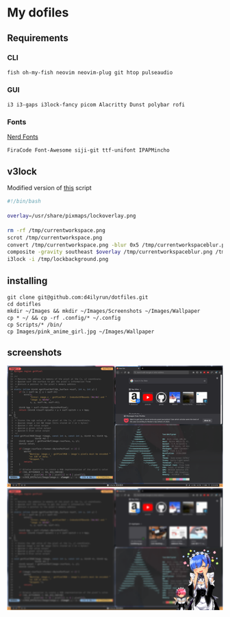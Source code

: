 # My dofiles

## Requirements

### CLI

```
fish oh-my-fish neovim neovim-plug git htop pulseaudio
```

### GUI

```
i3 i3-gaps i3lock-fancy picom Alacritty Dunst polybar rofi  
```
### Fonts

[Nerd Fonts](https://www.nerdfonts.com/font-downloads)

```
FiraCode Font-Awesome siji-git ttf-unifont IPAPMincho
```

## v3lock

Modified version of [this](https://github.com/veltall/custom-i3lock) script

```bash
#!/bin/bash

overlay=/usr/share/pixmaps/lockoverlay.png

rm -rf /tmp/currentworkspace.png
scrot /tmp/currentworkspace.png
convert /tmp/currentworkspace.png -blur 0x5 /tmp/currentworkspaceblur.png
composite -gravity southeast $overlay /tmp/currentworkspaceblur.png /tmp/lockbackground.png
i3lock -i /tmp/lockbackground.png
```


## installing

```
git clone git@github.com:d4ilyrun/dotfiles.git 
cd dotifles
mkdir ~/Images && mkdir ~/Images/Screenshots ~/Images/Wallpaper
cp * ~/ && cp -rf .config/* ~/.config
cp Scripts/* /bin/
cp Images/pink_anime_girl.jpg ~/Images/Wallpaper

```

## screenshots

![DesktopPreview](Images/desktop.png)
![LockPreview](Images/locked.png)
